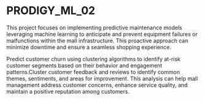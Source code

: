 # PRODIGY_ML_02
This project focuses on implementing predictive maintenance models leveraging machine learning to anticipate and prevent equipment failures or malfunctions within the mall infrastructure. This proactive approach can minimize downtime and ensure a seamless shopping experience.

Predict customer churn using clustering algorithms to identify at-risk customer segments based on their behavior and engagement patterns.Cluster customer feedback and reviews to identify common themes, sentiments, and areas for improvement. This analysis can help mall management address customer concerns, enhance service quality, and maintain a positive reputation among customers.

